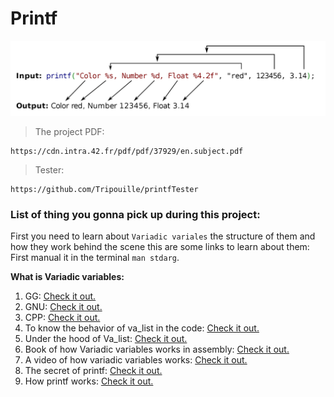 # Printf
![image](image/printf.png)
> The project PDF:
```
https://cdn.intra.42.fr/pdf/pdf/37929/en.subject.pdf
```
> Tester:
```
https://github.com/Tripouille/printfTester
```
### List of thing you gonna pick up during this project:
First you need to learn about `Variadic variales` the structure of them and how they work behind the scene this are some links to learn about them:
First manual it in the terminal `man stdarg`.

**What is Variadic variables:**
1. GG: [Check it out.](https://www.geeksforgeeks.org/variadic-functions-in-c/)
2. GNU: [Check it out.](https://www.gnu.org/software/libc/manual/html_node/Variadic-Functions.html)
3. CPP: [Check it out.](https://en.cppreference.com/w/c/variadic)
4. To know the behavior of va_list in the code: [Check it out.](https://www.thegeekstuff.com/2017/05/c-variadic-functions/)
5. Under the hood of Va_list: [Check it out.](https://stackoverflow.com/questions/4958384/what-is-the-format-of-the-x86-64-va-list-structure#:~:text=The%20va_list%20type%20is%20an,is%20given%20in%20%EF%AC%81gure%203.34.)
6. Book of how Variadic variables works in assembly: [Check it out.](https://github.com/hjl-tools/x86-psABI/wiki/x86-64-psABI-1.0.pdf)
7. A video of how variadic variables works: [Check it out.](https://www.youtube.com/watch?v=FgvrnYScdH8&t=108s)
8. The secret of printf: [Check it out.](https://www.youtube.com/watch?v=Y9kUWsyyChk&t=751s)
9. How printf works: [Check it out.](https://www.youtube.com/watch?v=lxhrr7kgdqw&t=924s)
